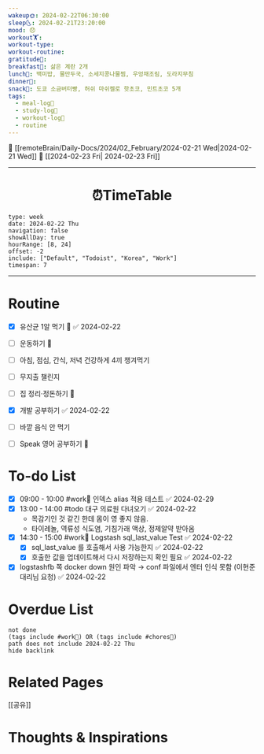 ```yaml
---
wakeup🌞: 2024-02-22T06:30:00
sleep🌜: 2024-02-21T23:20:00
mood: 😞
workout🏋️: 
workout-type: 
workout-routine: 
gratitude🙏: 
breakfast🍳: 삶은 계란 2개
lunch🍚: 백미밥, 물만두국, 소세지콩나물찜, 우엉채조림, 도라지무침
dinner🥗: 
snack🍬: 도쿄 소금버터빵, 허쉬 마쉬켈로 핫초코, 민트초코 5개
tags:
  - meal-log📝
  - study-log📓
  - workout-log💪
  - routine
---
```


🔺 [[remoteBrain/Daily-Docs/2024/02_February/2024-02-21 Wed|2024-02-21 Wed]]
🔻 [[2024-02-23 Fri| 2024-02-23 Fri]]
___
<h1> <center>⏰TimeTable </center> </h1>

```gEvent
type: week
date: 2024-02-22 Thu
navigation: false
showAllDay: true
hourRange: [8, 24]
offset: -2
include: ["Default", "Todoist", "Korea", "Work"]
timespan: 7
```

--- 


# Routine 

- [x] 유산균 1알 먹기 🔼 ✅ 2024-02-22
- [ ] 운동하기 🔼
- [ ] 아침, 점심, 간식, 저녁 건강하게 4끼 챙겨먹기
- [ ] 무지출 챌린지 
- [ ] 집 정리·정돈하기 🔼
- [x] 개발 공부하기 ✅ 2024-02-22
- [ ] 바깥 음식 안 먹기 
- [ ] Speak 영어 공부하기 🔼 


# To-do List

- [x] 09:00 - 10:00 #work💼 인덱스 alias 적용 테스트 ✅ 2024-02-29
- [x] 13:00 - 14:00 #todo 대구 의료원 다녀오기 ✅ 2024-02-22
	- 목감기인 것 같긴 한데 몸이 영 좋지 않음. 
	- 타이레놀, 역류성 식도염, 기침가래 액상, 정제알약 받아옴
- [x] 14:30 - 15:00 #work💼 Logstash sql_last_value Test ✅ 2024-02-22
	- [x] sql_last_value 를 호출해서 사용 가능한지 ✅ 2024-02-22
	- [x] 호출한 값을 업데이트해서 다시 저장하는지 확인 필요 ✅ 2024-02-22
- [x] logstashfb 쪽 docker down 원인 파악 → conf 파일에서 엔터 인식 못함 (이현준 대리님 요청) ✅ 2024-02-22

# Overdue List
```tasks
not done
(tags include #work💼) OR (tags include #chores🧺) 
path does not include 2024-02-22 Thu
hide backlink
```

# Related Pages
[[공유]]


# Thoughts & Inspirations

